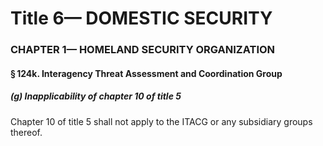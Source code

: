 
# Title 6— DOMESTIC SECURITY
### CHAPTER 1— HOMELAND SECURITY ORGANIZATION
#### § 124k. Interagency Threat Assessment and Coordination Group
##### (g) Inapplicability of chapter 10 of title 5

Chapter 10 of title 5 shall not apply to the ITACG or any subsidiary groups thereof.
